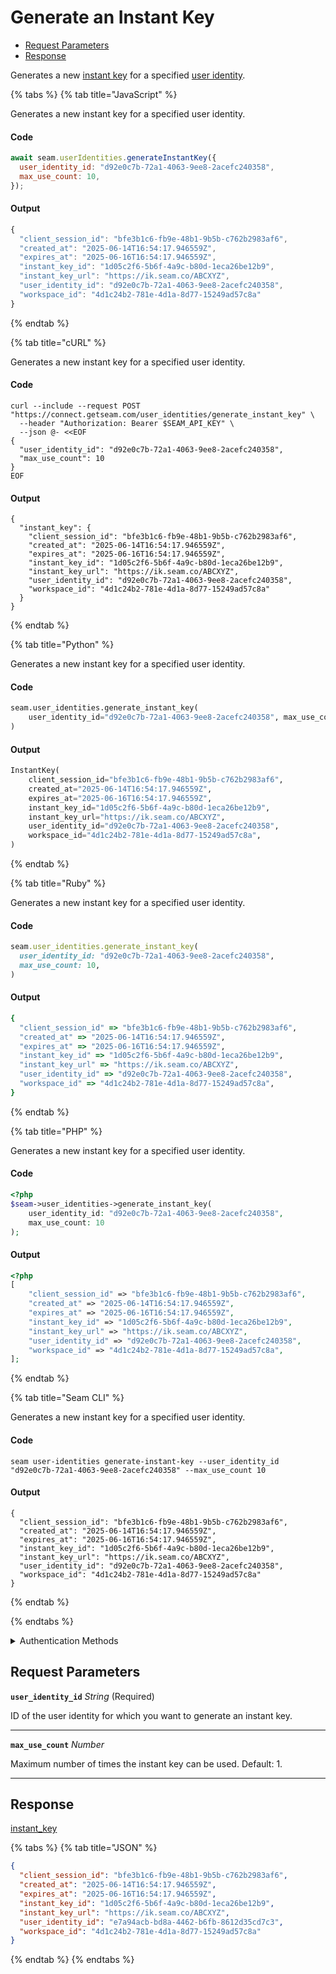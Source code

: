 # Generate an Instant Key

- [Request Parameters](#request-parameters)
- [Response](#response)

Generates a new [instant key](https://docs.seam.co/latest/capability-guides/mobile-access/instant-keys) for a specified [user identity](../../capability-guides/mobile-access/managing-mobile-app-user-accounts-with-user-identities.md#what-is-a-user-identity).


{% tabs %}
{% tab title="JavaScript" %}

Generates a new instant key for a specified user identity.

#### Code

```javascript
await seam.userIdentities.generateInstantKey({
  user_identity_id: "d92e0c7b-72a1-4063-9ee8-2acefc240358",
  max_use_count: 10,
});
```

#### Output

```javascript
{
  "client_session_id": "bfe3b1c6-fb9e-48b1-9b5b-c762b2983af6",
  "created_at": "2025-06-14T16:54:17.946559Z",
  "expires_at": "2025-06-16T16:54:17.946559Z",
  "instant_key_id": "1d05c2f6-5b6f-4a9c-b80d-1eca26be12b9",
  "instant_key_url": "https://ik.seam.co/ABCXYZ",
  "user_identity_id": "d92e0c7b-72a1-4063-9ee8-2acefc240358",
  "workspace_id": "4d1c24b2-781e-4d1a-8d77-15249ad57c8a"
}
```
{% endtab %}

{% tab title="cURL" %}

Generates a new instant key for a specified user identity.

#### Code

```curl
curl --include --request POST "https://connect.getseam.com/user_identities/generate_instant_key" \
  --header "Authorization: Bearer $SEAM_API_KEY" \
  --json @- <<EOF
{
  "user_identity_id": "d92e0c7b-72a1-4063-9ee8-2acefc240358",
  "max_use_count": 10
}
EOF
```

#### Output

```curl
{
  "instant_key": {
    "client_session_id": "bfe3b1c6-fb9e-48b1-9b5b-c762b2983af6",
    "created_at": "2025-06-14T16:54:17.946559Z",
    "expires_at": "2025-06-16T16:54:17.946559Z",
    "instant_key_id": "1d05c2f6-5b6f-4a9c-b80d-1eca26be12b9",
    "instant_key_url": "https://ik.seam.co/ABCXYZ",
    "user_identity_id": "d92e0c7b-72a1-4063-9ee8-2acefc240358",
    "workspace_id": "4d1c24b2-781e-4d1a-8d77-15249ad57c8a"
  }
}
```
{% endtab %}

{% tab title="Python" %}

Generates a new instant key for a specified user identity.

#### Code

```python
seam.user_identities.generate_instant_key(
    user_identity_id="d92e0c7b-72a1-4063-9ee8-2acefc240358", max_use_count=10
)
```

#### Output

```python
InstantKey(
    client_session_id="bfe3b1c6-fb9e-48b1-9b5b-c762b2983af6",
    created_at="2025-06-14T16:54:17.946559Z",
    expires_at="2025-06-16T16:54:17.946559Z",
    instant_key_id="1d05c2f6-5b6f-4a9c-b80d-1eca26be12b9",
    instant_key_url="https://ik.seam.co/ABCXYZ",
    user_identity_id="d92e0c7b-72a1-4063-9ee8-2acefc240358",
    workspace_id="4d1c24b2-781e-4d1a-8d77-15249ad57c8a",
)
```
{% endtab %}

{% tab title="Ruby" %}

Generates a new instant key for a specified user identity.

#### Code

```ruby
seam.user_identities.generate_instant_key(
  user_identity_id: "d92e0c7b-72a1-4063-9ee8-2acefc240358",
  max_use_count: 10,
)
```

#### Output

```ruby
{
  "client_session_id" => "bfe3b1c6-fb9e-48b1-9b5b-c762b2983af6",
  "created_at" => "2025-06-14T16:54:17.946559Z",
  "expires_at" => "2025-06-16T16:54:17.946559Z",
  "instant_key_id" => "1d05c2f6-5b6f-4a9c-b80d-1eca26be12b9",
  "instant_key_url" => "https://ik.seam.co/ABCXYZ",
  "user_identity_id" => "d92e0c7b-72a1-4063-9ee8-2acefc240358",
  "workspace_id" => "4d1c24b2-781e-4d1a-8d77-15249ad57c8a",
}
```
{% endtab %}

{% tab title="PHP" %}

Generates a new instant key for a specified user identity.

#### Code

```php
<?php
$seam->user_identities->generate_instant_key(
    user_identity_id: "d92e0c7b-72a1-4063-9ee8-2acefc240358",
    max_use_count: 10
);
```

#### Output

```php
<?php
[
    "client_session_id" => "bfe3b1c6-fb9e-48b1-9b5b-c762b2983af6",
    "created_at" => "2025-06-14T16:54:17.946559Z",
    "expires_at" => "2025-06-16T16:54:17.946559Z",
    "instant_key_id" => "1d05c2f6-5b6f-4a9c-b80d-1eca26be12b9",
    "instant_key_url" => "https://ik.seam.co/ABCXYZ",
    "user_identity_id" => "d92e0c7b-72a1-4063-9ee8-2acefc240358",
    "workspace_id" => "4d1c24b2-781e-4d1a-8d77-15249ad57c8a",
];
```
{% endtab %}

{% tab title="Seam CLI" %}

Generates a new instant key for a specified user identity.

#### Code

```seam_cli
seam user-identities generate-instant-key --user_identity_id "d92e0c7b-72a1-4063-9ee8-2acefc240358" --max_use_count 10
```

#### Output

```seam_cli
{
  "client_session_id": "bfe3b1c6-fb9e-48b1-9b5b-c762b2983af6",
  "created_at": "2025-06-14T16:54:17.946559Z",
  "expires_at": "2025-06-16T16:54:17.946559Z",
  "instant_key_id": "1d05c2f6-5b6f-4a9c-b80d-1eca26be12b9",
  "instant_key_url": "https://ik.seam.co/ABCXYZ",
  "user_identity_id": "d92e0c7b-72a1-4063-9ee8-2acefc240358",
  "workspace_id": "4d1c24b2-781e-4d1a-8d77-15249ad57c8a"
}
```
{% endtab %}

{% endtabs %}


<details>

<summary>Authentication Methods</summary>

- API key
- Personal access token
  <br>Must also include the `seam-workspace` header in the request.

To learn more, see [Authentication](https://docs.seam.co/latest/api/authentication).
</details>

## Request Parameters

**`user_identity_id`** *String* (Required)

ID of the user identity for which you want to generate an instant key.

---

**`max_use_count`** *Number*

Maximum number of times the instant key can be used. Default: 1.

---


## Response

[instant\_key](.)


{% tabs %}
{% tab title="JSON" %}



```json
{
  "client_session_id": "bfe3b1c6-fb9e-48b1-9b5b-c762b2983af6",
  "created_at": "2025-06-14T16:54:17.946559Z",
  "expires_at": "2025-06-16T16:54:17.946559Z",
  "instant_key_id": "1d05c2f6-5b6f-4a9c-b80d-1eca26be12b9",
  "instant_key_url": "https://ik.seam.co/ABCXYZ",
  "user_identity_id": "e7a94acb-bd8a-4462-b6fb-8612d35cd7c3",
  "workspace_id": "4d1c24b2-781e-4d1a-8d77-15249ad57c8a"
}
```
{% endtab %}
{% endtabs %}
